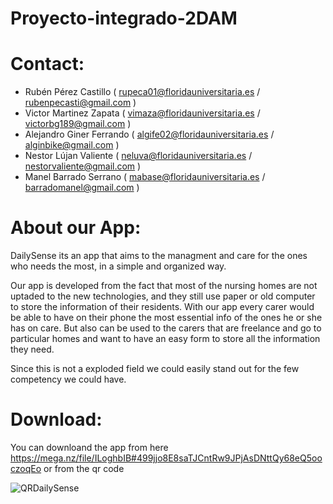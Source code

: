 # Proyecto-integrado-2DAM

# Contact:

- Rubén Pérez Castillo ( rupeca01@floridauniversitaria.es / rubenpecasti@gmail.com )
- Victor Martinez Zapata ( vimaza@floridauniversitaria.es / victorbg189@gmail.com ) 
- Alejandro Giner Ferrando  ( algife02@floridauniversitaria.es / alginbike@gmail.com )
- Nestor Lújan Valiente  ( neluva@floridauniversitaria.es / nestorvaliente@gmail.com )
- Manel Barrado Serrano ( mabase@floridauniversitaria.es / barradomanel@gmail.com ) 

# About our App:

DailySense its an app that aims to the managment and care for the ones who needs the most, in a simple and organized way.

Our app is developed from the fact that most of the nursing homes are not uptaded to the new technologies, and they still use paper or 
old computer to store the information of their residents. With our app every carer would be able to have on their phone the most essential 
info of the ones he or she has on care. But also can be used to the carers that are freelance and go to particular homes and want to have 
an easy form to store all the information they need.

Since this is not a exploded field we could easily stand out for the few competency we could have.

# Download:

You can downloand the app from here https://mega.nz/file/ILoghbIB#499jjo8E8saTJCntRw9JPjAsDNttQy68eQ5ooczoqEo or from the qr code



![QRDailySense](https://user-images.githubusercontent.com/73492280/154722054-c2fce689-2312-4b7a-9581-024420692601.png)

